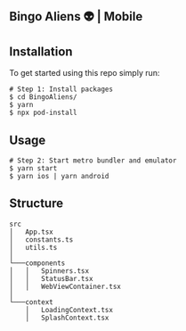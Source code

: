 ## Bingo Aliens 👽 | Mobile

## Installation

To get started using this repo simply run:

```shell
# Step 1: Install packages
$ cd BingoAliens/
$ yarn
$ npx pod-install
```

## Usage

```shell
# Step 2: Start metro bundler and emulator
$ yarn start
$ yarn ios | yarn android
```

## Structure

```
src
│   App.tsx
│   constants.ts
│   utils.ts
│
└───components
│   │   Spinners.tsx
│   │   StatusBar.tsx
│   │   WebViewContainer.tsx
│
└───context
    │   LoadingContext.tsx
    │   SplashContext.tsx

```
